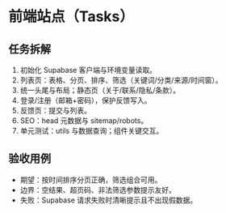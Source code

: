 # 前端站点（Tasks）

## 任务拆解

1. 初始化 Supabase 客户端与环境变量读取。
2. 列表页：表格、分页、排序、筛选（关键词/分类/来源/时间窗）。
3. 统一头尾与布局；静态页（关于/联系/隐私/条款）。
4. 登录/注册（邮箱+密码），保护反馈写入。
5. 反馈页：提交与列表。
6. SEO：head 元数据与 sitemap/robots。
7. 单元测试：utils 与数据查询；组件关键交互。

## 验收用例

- 期望：按时间排序分页正确，筛选组合可用。
- 边界：空结果、超页码、非法筛选参数提示友好。
- 失败：Supabase 请求失败时清晰提示且不出现假数据。
